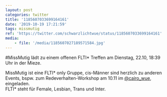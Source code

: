 ```yaml
---
layout: post
categories: twitter
title: '1185607033699164161'
date: '2019-10-19 17:21:59'
tags: missmutig
ref: 'https://twitter.com/schwarzlichtwue/status/1185607033699164161'
media:
    - file: '/media/1185607027189571584.jpg'
---
```

#MissMutig lädt zu einem offenen FLTI\* Treffen am Dienstag, 22.10, 18:39 Uhr in der Mieze.

MissMutig ist eine FLTI\* only Gruppe, cis-Männer sind herzlich zu anderen Events, bspw. zum Redeverhalten-Workshop am 10.11 im [@cairo_wue](https://twitter.com/cairo_wue), eingeladen.  
FLTI\* steht für Female, Lesbian, Trans und Inter. 